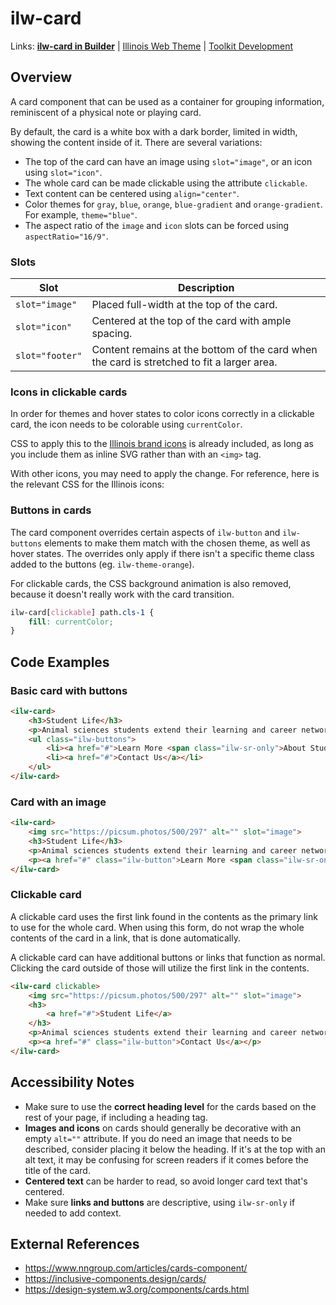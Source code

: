 # ilw-card

Links: **[ilw-card in Builder](https://builder3.toolkit.illinois.edu/component/ilw-card/index.html)** | 
[Illinois Web Theme](https://webtheme.illinois.edu/) | 
[Toolkit Development](https://github.com/web-illinois/toolkit-management)

## Overview

A card component that can be used as a container for grouping information, reminiscent of a physical
note or playing card. 

By default, the card is a white box with a dark border, limited in width, showing the content inside of it. There are
several variations:

- The top of the card can have an image using `slot="image"`, or an icon using `slot="icon"`.
- The whole card can be made clickable using the attribute `clickable`.
- Text content can be centered using `align="center"`.
- Color themes for `gray`, `blue`, `orange`, `blue-gradient` and `orange-gradient`. For example, `theme="blue"`.
- The aspect ratio of the `image` and `icon` slots can be forced using `aspectRatio="16/9"`.

### Slots

| Slot            | Description                                                                                |
|-----------------|--------------------------------------------------------------------------------------------|
| `slot="image"`  | Placed full-width at the top of the card.                                                  |
| `slot="icon"`   | Centered at the top of the card with ample spacing.                                        |
| `slot="footer"` | Content remains at the bottom of the card when the card is stretched to fit a larger area. |

### Icons in clickable cards

In order for themes and hover states to color icons correctly in a clickable card, the icon needs to be colorable using
`currentColor`.

CSS to apply this to the [Illinois brand icons](https://cdn.brand.illinois.edu/icons.html) is already included,
as long as you include them as inline SVG rather than with an `<img>` tag.

With other icons, you may need to apply the change. For reference, here is the relevant CSS for the Illinois icons:

### Buttons in cards

The card component overrides certain aspects of `ilw-button` and `ilw-buttons` elements to make them match
with the chosen theme, as well as hover states. The overrides only apply if there isn't a specific theme class
added to the buttons (eg. `ilw-theme-orange`).

For clickable cards, the CSS background animation is also removed, because it doesn't really work with the card
transition.

```css
ilw-card[clickable] path.cls-1 {
    fill: currentColor;
}
```

## Code Examples

### Basic card with buttons

```html
<ilw-card>
    <h3>Student Life</h3>
    <p>Animal sciences students extend their learning and career networks beyond the classroom. </p>
    <ul class="ilw-buttons">
        <li><a href="#">Learn More <span class="ilw-sr-only">About Student Life</span></a></li>
        <li><a href="#">Contact Us</a></li>
    </ul>
</ilw-card>
```

### Card with an image

```html
<ilw-card>
    <img src="https://picsum.photos/500/297" alt="" slot="image">
    <h3>Student Life</h3>
    <p>Animal sciences students extend their learning and career networks beyond the classroom. </p>
    <p><a href="#" class="ilw-button">Learn More <span class="ilw-sr-only">About Student Life</span></a></p>
</ilw-card>
```

### Clickable card

A clickable card uses the first link found in the contents as the primary link to use for the whole
card. When using this form, do not wrap the whole contents of the card in a link, that is done automatically.

A clickable card can have additional buttons or links that function as normal. Clicking the card outside of
those will utilize the first link in the contents.

```html
<ilw-card clickable>
    <img src="https://picsum.photos/500/297" alt="" slot="image">
    <h3>
        <a href="#">Student Life</a>
    </h3>
    <p>Animal sciences students extend their learning and career networks beyond the classroom. </p>
    <p><a href="#" class="ilw-button">Contact Us</a></p>
</ilw-card>
```

## Accessibility Notes

- Make sure to use the **correct heading level** for the cards based on the rest of your page, if including a heading
  tag.
- **Images and icons** on cards should generally be decorative with an empty `alt=""` attribute. If you do need an image
  that needs to be described, consider placing it below the heading. If it's at the top with an alt text,
  it may be confusing for screen readers if it comes before the title of the card.
- **Centered text** can be harder to read, so avoid longer card text that's centered.
- Make sure **links and buttons** are descriptive, using `ilw-sr-only` if needed to add context.

## External References

- https://www.nngroup.com/articles/cards-component/
- https://inclusive-components.design/cards/
- https://design-system.w3.org/components/cards.html

